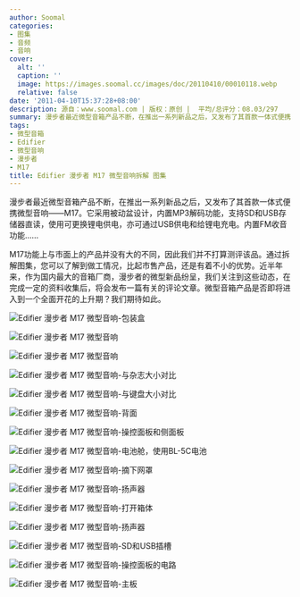 ```yaml
---
author: Soomal
categories:
- 图集
- 音频
- 音响
cover:
  alt: ''
  caption: ''
  image: https://images.soomal.cc/images/doc/20110410/00010118.webp
  relative: false
date: '2011-04-10T15:37:28+08:00'
description: 源自：www.soomal.com | 版权：原创 |  平均/总评分：08.03/297
summary: 漫步者最近微型音箱产品不断，在推出一系列新品之后，又发布了其首款一体式便携微型音响――M17。它采用被动盆设计，内置MP3解码功能，支持SD和USB存储器直读，使用可更换锂电供电，亦可通过USB供电和给锂电充电。内置FM收音功能……
tags:
- 微型音箱
- Edifier
- 微型音响
- 漫步者
- M17
title: Edifier 漫步者 M17 微型音响拆解 图集
---
```


漫步者最近微型音箱产品不断，在推出一系列新品之后，又发布了其首款一体式便携微型音响――M17。它采用被动盆设计，内置MP3解码功能，支持SD和USB存储器直读，使用可更换锂电供电，亦可通过USB供电和给锂电充电。内置FM收音功能……



M17功能上与市面上的产品并没有大的不同，因此我们并不打算测评该品。通过拆解图集，您可以了解到做工情况，比起市售产品，还是有着不小的优势。近半年来，作为国内最大的音箱厂商，漫步者的微型新品纷呈，我们关注到这些动态，在完成一定的资料收集后，将会发布一篇有关的评论文章。微型音箱产品是否即将进入到一个全面开花的上升期？我们期待如此。



![Edifier 漫步者 M17 微型音响-包装盒](https://images.soomal.cc/images/doc/20110410/00010117.webp)



![Edifier 漫步者 M17 微型音响](https://images.soomal.cc/images/doc/20110410/00010118.webp)



![Edifier 漫步者 M17 微型音响](https://images.soomal.cc/images/doc/20110410/00010119.webp)



![Edifier 漫步者 M17 微型音响-与杂志大小对比](https://images.soomal.cc/images/doc/20110410/00010120.webp)



![Edifier 漫步者 M17 微型音响-与键盘大小对比](https://images.soomal.cc/images/doc/20110410/00010121.webp)



![Edifier 漫步者 M17 微型音响-背面](https://images.soomal.cc/images/doc/20110410/00010122.webp)



![Edifier 漫步者 M17 微型音响-操控面板和侧面板](https://images.soomal.cc/images/doc/20110410/00010123.webp)



![Edifier 漫步者 M17 微型音响-电池舱，使用BL-5C电池](https://images.soomal.cc/images/doc/20110410/00010124.webp)



![Edifier 漫步者 M17 微型音响-摘下网罩](https://images.soomal.cc/images/doc/20110410/00010125.webp)



![Edifier 漫步者 M17 微型音响-扬声器](https://images.soomal.cc/images/doc/20110410/00010126.webp)



![Edifier 漫步者 M17 微型音响-打开箱体](https://images.soomal.cc/images/doc/20110410/00010127.webp)



![Edifier 漫步者 M17 微型音响-扬声器](https://images.soomal.cc/images/doc/20110410/00010128.webp)



![Edifier 漫步者 M17 微型音响-SD和USB插槽](https://images.soomal.cc/images/doc/20110410/00010129.webp)



![Edifier 漫步者 M17 微型音响-操控面板的电路](https://images.soomal.cc/images/doc/20110410/00010130.webp)



![Edifier 漫步者 M17 微型音响-主板](https://images.soomal.cc/images/doc/20110410/00010131.webp)